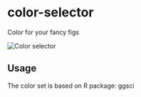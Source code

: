 # color-selector
Color for your fancy figs

![Color selector]([https://github.com/hengbingao/color-selector/png/C_session.png](https://github.com/hengbingao/color-selector/blob/main/png/C_session.png))


## **Usage**
The color set is based on R package: ggsci
